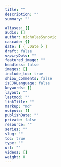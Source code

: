 ```yaml
---
title: ""
description: ""
summary: ""

aliases: []
audio: []
author: nicholasSynovic
cascade: {}
date: { { .Date } }
draft: false
expiryDate: ""
featured_image: ""
headless: false
images: []
include_toc: true
shiow_comments: false
isCJKLanguage: false
keywords: []
layout: ""
lastmod: ""
linkTitle: ""
markup: "md"
outputs: []
publishDate: ""
private: false
resource: ""
series: ""
slug: ""
toc: true
type: ""
url: ""
videos: []
weight: 0
---
```

